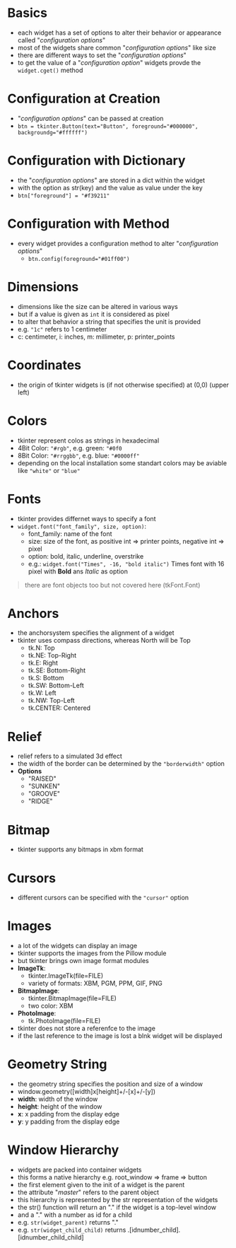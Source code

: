 # Basics
- each widget has a set of options to alter their behavior or appearance called "*configuration options*"
- most of the widgets share common "*configuration options*" like size
- there are different ways to set the "*configuration options*"
- to get the value of a "*configuration option*" widgets provde the `widget.cget()` method

# Configuration at Creation
- "*configuration options*" can be passed at creation
- `btn = tkinter.Button(text="Button", foreground="#000000", backgroundg="#ffffff")`

# Configuration with Dictionary
- the "*configuration options*" are stored in a dict within the widget
- with the option as str(key) and the value as value under the key
- `btn["foreground"] = "#f39211"`

# Configuration with Method
- every widget provides a configuration method to alter "*configuration options*"
    - `btn.config(foreground="#01ff00")`

# Dimensions
- dimensions like the size can be altered in various ways
- but if a value is given as `int` it is considered as pixel
- to alter that behavior a string that specifies the unit is provided
- e.g. `"1c"` refers to 1 centimeter
- c: centimeter, i: inches, m: millimeter, p: printer_points

# Coordinates
- the origin of tkinter widgets is (if not otherwise specified) at (0,0) (upper left)

# Colors
- tkinter represent colos as strings in hexadecimal
-  4Bit Color: `"#rgb"`, e.g. green: `"#0f0`
-  8Bit Color: `"#rrggbb"`, e.g. blue: `"#0000ff"`
- depending on the local installation some standart colors may be aviable like `"white"` or `"blue"`

# Fonts
- tkinter provides differnet ways to specify a font
- `widget.font("font_family", size, option)`:
    - font_family: name of the font
    - size: size of the font, as positive int => printer points, negative int => pixel
    - option: bold, italic, underline, overstrike
    - e.g.: `widget.font("Times", -16, "bold italic")` Times font with 16 pixel with **Bold** ans *Italic* as option
> there are font objects too but not covered here (tkFont.Font)

# Anchors
- the anchorsystem specifies the alignment of a widget
- tkinter uses compass directions, whereas North will be Top
    - tk.N: Top
    - tk.NE: Top-Right
    - tk.E: Right
    - tk.SE: Bottom-Right
    - tk.S: Bottom
    - tk.SW: Bottom-Left
    - tk.W: Left
    - tk.NW: Top-Left
    - tk.CENTER: Centered

# Relief
- relief refers to a simulated 3d effect
- the width of the border can be determined by the `"borderwidth"` option
- **Options**
    - "RAISED"
    - "SUNKEN"
    - "GROOVE"
    - "RIDGE"

# Bitmap
- tkinter supports any bitmaps in xbm format

# Cursors
- different cursors can be specified with the `"cursor"` option

# Images
- a lot of the widgets can display an image
- tkinter supports the images from the Pillow module
- but tkinter brings own image format modules
- **ImageTk**:
    - tkinter.ImageTk(file=FILE)
    - variety of formats: XBM, PGM, PPM, GIF, PNG
- **BitmapImage**:
    - tkinter.BitmapImage(file=FILE)
    - two color: XBM
- **PhotoImage**:
    - tk.PhotoImage(file=FILE)
- tkinter does not store a referenfce to the image
- if the last reference to the image is lost a blnk widget will be displayed

# Geometry String
- the geometry string specifies the position and size of a window
- window.geometry([width]x[height]+/-[x]+/-[y])
- **width**: width of the window
- **height**: height of the window
- **x**: x padding from the display edge
- **y**: y padding from the display edge

# Window Hierarchy
- widgets are packed into container widgets
- this forms a native hierarchy e.g. root_window => frame => button
- the first element given to the init of a widget is the parent
- the attribute "*master*" refers to the parent object
- this hierarchy is represented by the str representation of the widgets
- the str() function will return an "." if the widget is a top-level window
- and a "." with a number as id for a child
- e.g. `str(widget_parent)` returns "."
- e.g. `str(widget_child_child)` returns .[idnumber_child].[idnumber_child_child]
